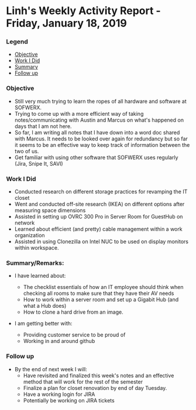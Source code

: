 # Linh's Weekly Activity Report - Friday, January 18, 2019
### Legend
 - [Objective](#objective)
 - [Work I Did](#work-i-did)
 - [Summary](#summary)
 - [Follow up](#follow-up)

### Objective

- Still very much trying to learn the ropes of all hardware and software at SOFWERX. 
- Trying to come up with a more efficient way of taking notes/communicating with Austin and Marcus on what's happened
on days that I am not here.
- So far, I am writing all notes that I have down into a word doc shared with Marcus. It needs to be looked over again for
redundancy but so far it seems to be an effective way to keep track of information between the two of us. 
- Get familiar with using other software that SOFWERX uses regularly (Jira, Snipe It, SAVI)

### Work I Did

- Conducted research on different storage practices for revamping the IT closet
- Went and conducted off-site research (IKEA) on different options after measuring space dimensions
- Assisted in setting up OVRC 300 Pro in Server Room for GuestHub on network
- Learned about efficient (and pretty) cable management within a work organization
- Assisted in using Clonezilla on Intel NUC to be used on display monitors within workspace. 

### Summary/Remarks:

- I have learned about: 
  - The checklist essentials of how an IT employee should think when checking all rooms to make sure that they have their AV needs
  - How to work within a server room and set up a Gigabit Hub (and what a Hub does) 
  - How to clone a hard drive from an image.
 
 - I am getting better with: 
   - Providing customer service to be proud of
   - Working in and around github

### Follow up
- By the end of next week I will:
  - Have revisited and finalized this week's notes and an effective method that will work for the rest of the semester
  - Finalize a plan for closet renovation by end of day Tuesday. 
  - Have a working login for JIRA
  - Potentially be working on JIRA tickets 
